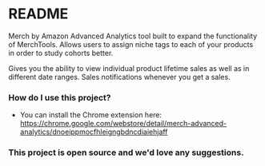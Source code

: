 # README #

Merch by Amazon Advanced Analytics tool built to expand the functionality of MerchTools. Allows users to assign niche tags to each of your products in order to study cohorts better.

Gives you the ability to view individual product lifetime sales as well as in different date ranges. Sales notifications whenever you get a sales.

### How do I use this project? ###

* You can install the Chrome extension here: https://chrome.google.com/webstore/detail/merch-advanced-analytics/dnoeippmocfhleigngbdncdiaiehjaff

### This project is open source and we'd love any suggestions. ###






